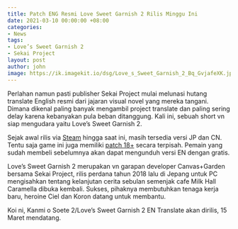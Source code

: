 ```yaml
---
title: Patch ENG Resmi Love Sweet Garnish 2 Rilis Minggu Ini
date: 2021-03-10 00:00:00 +08:00
categories:
- News
tags:
- Love’s Sweet Garnish 2
- Sekai Project
layout: post
author: john
image: https://ik.imagekit.io/dsg/Love_s_Sweet_Garnish_2_Bq_GvjafeXK.jpg
---
```


Perlahan namun pasti publisher Sekai Project mulai melunasi hutang translate English resmi dari jajaran visual novel yang mereka tangani. Dimana dikenal paling banyak mengambil project translate dan paling sering delay karena kebanyakan pula beban ditanggung. Kali ini, sebuah short vn siap mengudara yaitu Love’s Sweet Garnish 2.

Sejak awal rilis via [Steam](https://store.steampowered.com/app/1419480/Loves_Sweet_Garnish_2/) hingga saat ini, masih tersedia versi JP dan CN. Tentu saja game ini juga memiliki [patch 18+](https://denpasoft.com/brands/canvasgarden/) secara terpisah. Pemain yang sudah membeli sebelumnya akan dapat mengunduh versi EN dengan gratis.

Love’s Sweet Garnish 2 merupakan vn garapan developer Canvas+Garden bersama Sekai Project, rilis perdana tahun 2018 lalu di Jepang untuk PC mengisahkan tentang kelanjutan cerita sebulan semenjak cafe Milk Hall Caramella dibuka kembali. Sukses, pihaknya membutuhkan tenaga kerja baru, heroine Ciel dan Koron datang untuk membantu.

Koi ni, Kanmi o Soete 2/Love’s Sweet Garnish 2 EN Translate akan dirilis, 15 Maret mendatang.